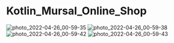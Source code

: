# Kotlin_Mursal_Online_Shop
![photo_2022-04-26_00-59-35](https://user-images.githubusercontent.com/60017090/165165164-fed99e4a-3a70-4d57-8632-6c6e38efc674.jpg)
![photo_2022-04-26_00-59-38](https://user-images.githubusercontent.com/60017090/165165217-1fef2c61-d66c-49fe-804f-782d567548bb.jpg)
![photo_2022-04-26_00-59-42](https://user-images.githubusercontent.com/60017090/165165244-48becac1-f66b-4403-a22d-57f71871c606.jpg)
![photo_2022-04-26_00-59-43](https://user-images.githubusercontent.com/60017090/165165254-4ca6019f-82bf-4a3d-befa-0ba8a7ce036d.jpg)

